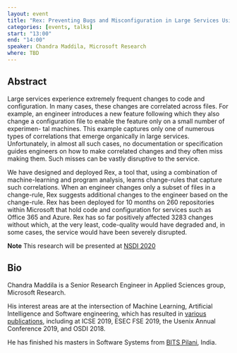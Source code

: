 ```yaml
---
layout: event
title: "Rex: Preventing Bugs and Misconfiguration in Large Services Using Correlated Change Analysis"
categories: [events, talks]
start: "13:00"
end: "14:00"
speaker: Chandra Maddila, Microsoft Research
where: TBD
---
```


## Abstract

Large services experience extremely frequent changes to code and configuration. In many cases, these changes are correlated across files. For example, an engineer introduces a new feature following which they also change a configuration file to enable the feature only on a small number of experimen- tal machines. This example captures only one of numerous types of correlations that emerge organically in large services. Unfortunately, in almost all such cases, no documentation or specification guides engineers on how to make correlated changes and they often miss making them. Such misses can be vastly disruptive to the service.

We have designed and deployed Rex, a tool that, using a combination of machine-learning and program analysis, learns change-rules that capture such correlations. When an engineer changes only a subset of files in a change-rule, Rex suggests additional changes to the engineer based on the change-rule. Rex has been deployed for 10 months on 260 repositories within Microsoft that hold code and configuration for services such as Office 365 and Azure. Rex has so far positively affected 3283 changes without which, at the very least, code-quality would have degraded and, in some cases, the service would have been severely disrupted.

**Note** This research will be presented at [NSDI 2020](https://www.usenix.org/conference/nsdi20/presentation/mehta)

## Bio

Chandra Maddila is a Senior Research Engineer in Applied Sciences group, Microsoft Research.

His interest areas are at the intersection of Machine Learning, Artificial Intelligence and Software engineering, which has resulted in [various publications](https://dblp.org/pers/hd/m/Maddila:Chandra_Shekhar), including at ICSE 2019, ESEC FSE 2019, the Usenix Annual Conference 2019, and OSDI 2018.

He has finished his masters in Software Systems from [BITS Pilani](https://bits-pilani.ac.in/), India.


